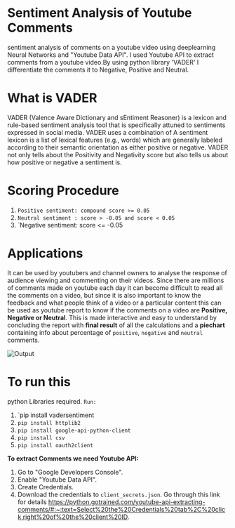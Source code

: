 # Sentiment Analysis of Youtube Comments
sentiment analysis of comments on a youtube video using deeplearning Neural Networks and "Youtube Data API".
I used Youtube API to extract comments from a youtube video.By using python library 'VADER'  I differentiate the comments it to Negative, Positive and Neutral.

# What is VADER
VADER (Valence Aware Dictionary and sEntiment Reasoner) is a lexicon and rule-based sentiment analysis tool that is specifically attuned to sentiments expressed in social media. VADER uses a combination of A sentiment lexicon is a list of lexical features (e.g., words) which are generally labeled according to their semantic orientation as either positive or negative. VADER not only tells about the Positivity and Negativity score but also tells us about how positive or negative a sentiment is.

# Scoring Procedure

1. `Positive sentiment: compound score >= 0.05`
2. `Neutral sentiment : score > -0.05 and score < 0.05`
3. `Negative sentiment: score <= -0.05

# Applications
It can be used by youtubers and channel owners to analyse the response of audience viewing and commenting on their videos. Since there are millions of comments made on youtube each day it can become difficult to read all the comments on a video, but since it is also important to know the feedback and what people think of a video or a particular content this can be used as youtube report to know if the comments on a video are **Positive, Negative or Neutral**. This is made interactive and easy to understand by concluding the report with **final result** of all the calculations and a **piechart** containing info about percentage of `positive`, `negative` and `neutral` comments.

![Output](https://user-images.githubusercontent.com/63922881/87576304-c94cef80-c6ee-11ea-9ce1-8dd710c16d46.PNG)



# To run this
python Libraries required. `Run:`
1. `pip install vadersentiment
2. `pip install httplib2`
3. `pip install google-api-python-client`
4. `pip install csv`
5. `pip install oauth2client`

**To extract Comments we need Youtube API:**
1. Go to "Google Developers Console".
2. Enable "Youtube Data API".
3. Create Credentials.
4. Download the credentials to `client_secrets.json`.
Go through this link for details
https://python.gotrained.com/youtube-api-extracting-comments/#:~:text=Select%20the%20Credentials%20tab%2C%20click,right%20of%20the%20client%20ID.



